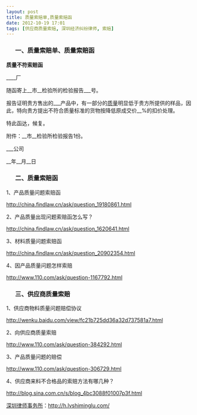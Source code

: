 ```yaml
---
layout: post
title: 质量索赔单,质量索赔函
date: 2012-10-19 17:01
tags: [供应商质量索赔, 深圳经济纠纷律师, 索赔]
---
```

<ol>
<h3>一、质量索赔单、质量索赔函</h3>
</ol>
<strong>质量不符索赔函</strong>

____厂

随函寄上__市__检验所的检验报告___号。

报告证明贵方售出的___产品中，有一部分的<a href="http://h.lvshiminglu.com/law/734.html">质量</a>明显低于贵方所提供的样品，因此，特向贵方提出不符合质量标准的货物按降低原成交价__%的扣价处理。

特此函达，候复。

附件：__市__检验所检验报告1份。

___公司

__年__月__日
<ol>
<h3>二、质量索赔函</h3>
</ol>
1、产品质量问题索赔函

http://china.findlaw.cn/ask/question_19180861.html

2、产品质量出现问题索赔函怎么写？

http://china.findlaw.cn/ask/question_1620641.html

3、材料质量问题索赔函

http://china.findlaw.cn/ask/question_20902354.html

4、因产品质量问题怎样索赔

http://www.110.com/ask/question-1167792.html
<ol>
<h3>三、供应商质量索赔</h3>
</ol>
1、供应商物料质量问题赔偿协议

http://wenku.baidu.com/view/fc21b725dd36a32d737581a7.html

2、向供应商质量索赔

http://www.110.com/ask/question-384292.html

3、产品质量问题的赔偿

http://www.110.com/ask/question-306729.html

4、供应商来料不合格品的索赔方法有哪几种？

http://blog.sina.com.cn/s/blog_4bc3088f01007p3f.html

<a href="http://h.lvshiminglu.com/">深圳律师事务所</a>：<a href="http://h.lvshiminglu.com/">http://h.lvshiminglu.com/</a>

